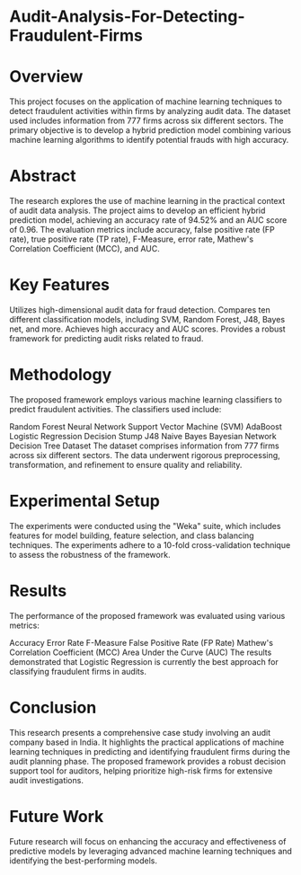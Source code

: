 # Audit-Analysis-For-Detecting-Fraudulent-Firms

# Overview
This project focuses on the application of machine learning techniques to detect fraudulent activities within firms by analyzing audit data. The dataset used includes information from 777 firms across six different sectors. The primary objective is to develop a hybrid prediction model combining various machine learning algorithms to identify potential frauds with high accuracy.

# Abstract
The research explores the use of machine learning in the practical context of audit data analysis. The project aims to develop an efficient hybrid prediction model, achieving an accuracy rate of 94.52% and an AUC score of 0.96. The evaluation metrics include accuracy, false positive rate (FP rate), true positive rate (TP rate), F-Measure, error rate, Mathew's Correlation Coefficient (MCC), and AUC.

# Key Features
Utilizes high-dimensional audit data for fraud detection.
Compares ten different classification models, including SVM, Random Forest, J48, Bayes net, and more.
Achieves high accuracy and AUC scores.
Provides a robust framework for predicting audit risks related to fraud.
# Methodology
The proposed framework employs various machine learning classifiers to predict fraudulent activities. The classifiers used include:

Random Forest
Neural Network
Support Vector Machine (SVM)
AdaBoost
Logistic Regression
Decision Stump
J48
Naive Bayes
Bayesian Network
Decision Tree
Dataset
The dataset comprises information from 777 firms across six different sectors. The data underwent rigorous preprocessing, transformation, and refinement to ensure quality and reliability.

# Experimental Setup
The experiments were conducted using the "Weka" suite, which includes features for model building, feature selection, and class balancing techniques. The experiments adhere to a 10-fold cross-validation technique to assess the robustness of the framework.

# Results
The performance of the proposed framework was evaluated using various metrics:

Accuracy
Error Rate
F-Measure
False Positive Rate (FP Rate)
Mathew's Correlation Coefficient (MCC)
Area Under the Curve (AUC)
The results demonstrated that Logistic Regression is currently the best approach for classifying fraudulent firms in audits.

# Conclusion
This research presents a comprehensive case study involving an audit company based in India. It highlights the practical applications of machine learning techniques in predicting and identifying fraudulent firms during the audit planning phase. The proposed framework provides a robust decision support tool for auditors, helping prioritize high-risk firms for extensive audit investigations.

# Future Work
Future research will focus on enhancing the accuracy and effectiveness of predictive models by leveraging advanced machine learning techniques and identifying the best-performing models.

